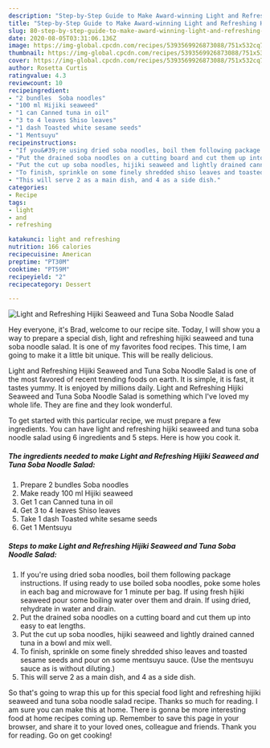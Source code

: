 ```yaml
---
description: "Step-by-Step Guide to Make Award-winning Light and Refreshing Hijiki Seaweed and Tuna Soba Noodle Salad"
title: "Step-by-Step Guide to Make Award-winning Light and Refreshing Hijiki Seaweed and Tuna Soba Noodle Salad"
slug: 80-step-by-step-guide-to-make-award-winning-light-and-refreshing-hijiki-seaweed-and-tuna-soba-noodle-salad
date: 2020-08-05T03:31:06.136Z
image: https://img-global.cpcdn.com/recipes/5393569926873088/751x532cq70/light-and-refreshing-hijiki-seaweed-and-tuna-soba-noodle-salad-recipe-main-photo.jpg
thumbnail: https://img-global.cpcdn.com/recipes/5393569926873088/751x532cq70/light-and-refreshing-hijiki-seaweed-and-tuna-soba-noodle-salad-recipe-main-photo.jpg
cover: https://img-global.cpcdn.com/recipes/5393569926873088/751x532cq70/light-and-refreshing-hijiki-seaweed-and-tuna-soba-noodle-salad-recipe-main-photo.jpg
author: Rosetta Curtis
ratingvalue: 4.3
reviewcount: 10
recipeingredient:
- "2 bundles  Soba noodles"
- "100 ml Hijiki seaweed"
- "1 can Canned tuna in oil"
- "3 to 4 leaves Shiso leaves"
- "1 dash Toasted white sesame seeds"
- "1 Mentsuyu"
recipeinstructions:
- "If you&#39;re using dried soba noodles, boil them following package instructions. If using ready to use boiled soba noodles, poke some holes in each bag and microwave for 1 minute per bag. If using fresh hijiki seaweed pour some boiling water over them and drain. If using dried, rehydrate in water and drain."
- "Put the drained soba noodles on a cutting board and cut them up into easy to eat lengths."
- "Put the cut up soba noodles, hijiki seaweed and lightly drained canned tuna in a bowl and mix well."
- "To finish, sprinkle on some finely shredded shiso leaves and toasted sesame seeds and pour on some mentsuyu sauce. (Use the mentsuyu sauce as is without diluting.)"
- "This will serve 2 as a main dish, and 4 as a side dish."
categories:
- Recipe
tags:
- light
- and
- refreshing

katakunci: light and refreshing 
nutrition: 166 calories
recipecuisine: American
preptime: "PT30M"
cooktime: "PT59M"
recipeyield: "2"
recipecategory: Dessert

---
```



![Light and Refreshing Hijiki Seaweed and Tuna Soba Noodle Salad](https://img-global.cpcdn.com/recipes/5393569926873088/751x532cq70/light-and-refreshing-hijiki-seaweed-and-tuna-soba-noodle-salad-recipe-main-photo.jpg)

Hey everyone, it's Brad, welcome to our recipe site. Today, I will show you a way to prepare a special dish, light and refreshing hijiki seaweed and tuna soba noodle salad. It is one of my favorites food recipes. This time, I am going to make it a little bit unique. This will be really delicious.



Light and Refreshing Hijiki Seaweed and Tuna Soba Noodle Salad is one of the most favored of recent trending foods on earth. It is simple, it is fast, it tastes yummy. It is enjoyed by millions daily. Light and Refreshing Hijiki Seaweed and Tuna Soba Noodle Salad is something which I've loved my whole life. They are fine and they look wonderful.


To get started with this particular recipe, we must prepare a few ingredients. You can have light and refreshing hijiki seaweed and tuna soba noodle salad using 6 ingredients and 5 steps. Here is how you cook it.

<!--inarticleads1-->

##### The ingredients needed to make Light and Refreshing Hijiki Seaweed and Tuna Soba Noodle Salad:

1. Prepare 2 bundles  Soba noodles
1. Make ready 100 ml Hijiki seaweed
1. Get 1 can Canned tuna in oil
1. Get 3 to 4 leaves Shiso leaves
1. Take 1 dash Toasted white sesame seeds
1. Get 1 Mentsuyu




<!--inarticleads2-->

##### Steps to make Light and Refreshing Hijiki Seaweed and Tuna Soba Noodle Salad:

1. If you&#39;re using dried soba noodles, boil them following package instructions. If using ready to use boiled soba noodles, poke some holes in each bag and microwave for 1 minute per bag. If using fresh hijiki seaweed pour some boiling water over them and drain. If using dried, rehydrate in water and drain.
1. Put the drained soba noodles on a cutting board and cut them up into easy to eat lengths.
1. Put the cut up soba noodles, hijiki seaweed and lightly drained canned tuna in a bowl and mix well.
1. To finish, sprinkle on some finely shredded shiso leaves and toasted sesame seeds and pour on some mentsuyu sauce. (Use the mentsuyu sauce as is without diluting.)
1. This will serve 2 as a main dish, and 4 as a side dish.




So that's going to wrap this up for this special food light and refreshing hijiki seaweed and tuna soba noodle salad recipe. Thanks so much for reading. I am sure you can make this at home. There is gonna be more interesting food at home recipes coming up. Remember to save this page in your browser, and share it to your loved ones, colleague and friends. Thank you for reading. Go on get cooking!
